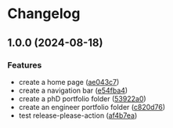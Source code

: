 # Changelog

## 1.0.0 (2024-08-18)


### Features

* create a home page ([ae043c7](https://github.com/ha-ccoon/haccoon-react-portfolio/commit/ae043c7b8fe7d9c3b3b636948e5a4b28067c4c58))
* create a navigation bar ([e54fba4](https://github.com/ha-ccoon/haccoon-react-portfolio/commit/e54fba4e6ce90e85753efa28ae0cf09b0eea5833))
* create a phD portfolio folder ([53922a0](https://github.com/ha-ccoon/haccoon-react-portfolio/commit/53922a0fce82263e63819df876c1755acd0935a2))
* create an engineer portfolio folder ([c820d76](https://github.com/ha-ccoon/haccoon-react-portfolio/commit/c820d7676e2a92a3bbb846cbd40d9546ab785f07))
* test release-please-action ([af4b7ea](https://github.com/ha-ccoon/haccoon-react-portfolio/commit/af4b7ead4bcbbc457bca2dba104b985d15fe5fbe))
